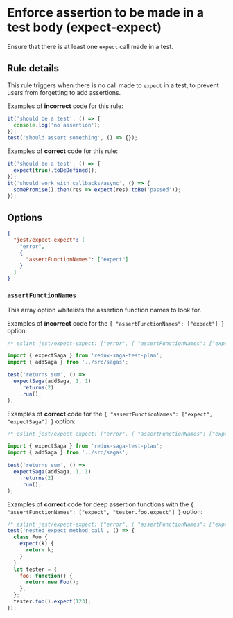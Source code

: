 # Enforce assertion to be made in a test body (expect-expect)

Ensure that there is at least one `expect` call made in a test.

## Rule details

This rule triggers when there is no call made to `expect` in a test, to prevent
users from forgetting to add assertions.

Examples of **incorrect** code for this rule:

```js
it('should be a test', () => {
  console.log('no assertion');
});
test('should assert something', () => {});
```

Examples of **correct** code for this rule:

```js
it('should be a test', () => {
  expect(true).toBeDefined();
});
it('should work with callbacks/async', () => {
  somePromise().then(res => expect(res).toBe('passed'));
});
```

## Options

```json
{
  "jest/expect-expect": [
    "error",
    {
      "assertFunctionNames": ["expect"]
    }
  ]
}
```

### `assertFunctionNames`

This array option whitelists the assertion function names to look for.

Examples of **incorrect** code for the `{ "assertFunctionNames": ["expect"] }`
option:

```js
/* eslint jest/expect-expect: ["error", { "assertFunctionNames": ["expect"] }] */

import { expectSaga } from 'redux-saga-test-plan';
import { addSaga } from '../src/sagas';

test('returns sum', () =>
  expectSaga(addSaga, 1, 1)
    .returns(2)
    .run();
);
```

Examples of **correct** code for the
`{ "assertFunctionNames": ["expect", "expectSaga"] }` option:

```js
/* eslint jest/expect-expect: ["error", { "assertFunctionNames": ["expect", "expectSaga"] }] */

import { expectSaga } from 'redux-saga-test-plan';
import { addSaga } from '../src/sagas';

test('returns sum', () =>
  expectSaga(addSaga, 1, 1)
    .returns(2)
    .run();
);
```

Examples of **correct** code for deep assertion functions with the
`{ "assertFunctionNames": ["expect", "tester.foo.expect"] }` option:

```js
/* eslint jest/expect-expect: ["error", { "assertFunctionNames": ["expect", "tester.foo.expect"] }] */
test('nested expect method call', () => {
  class Foo {
    expect(k) {
      return k;
    }
  }
  let tester = {
    foo: function() {
      return new Foo();
    },
  };
  tester.foo().expect(123);
});
```
